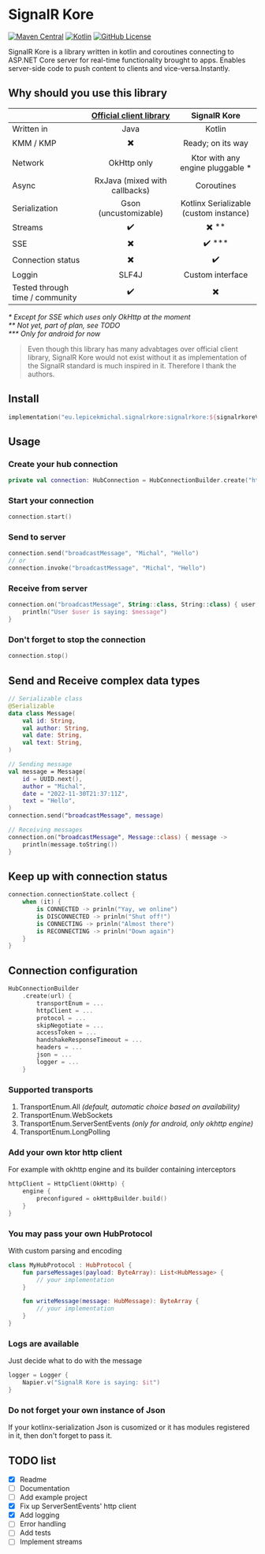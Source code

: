 # SignalR Kore

[![Maven Central](https://img.shields.io/maven-central/v/eu.lepicekmichal.signalrkore/signalrkore)](https://mvnrepository.com/artifact/eu.lepicekmichal.signalrkore)
[![Kotlin](https://img.shields.io/badge/kotlin-1.7.20-blue.svg?logo=kotlin)](http://kotlinlang.org)
[![GitHub License](https://img.shields.io/badge/license-Apache%20License%202.0-blue.svg?style=flat)](http://www.apache.org/licenses/LICENSE-2.0)

SignalR Kore is a library written in kotlin and coroutines connecting to ASP.NET Core server for real-time functionality brought to apps.
Enables server-side code to push content to clients and vice-versa.Instantly.

## Why should you use **this** library

|       | [Official client library](https://learn.microsoft.com/en-us/aspnet/core/signalr/java-client) | SignalR Kore |
| :---        |    :----:   |  :---: |
| Written in  | Java | Kotlin |
| KMM / KMP   | :heavy_multiplication_x: | Ready; on its way |
| Network   | OkHttp only | Ktor with any engine pluggable * |
| Async   | RxJava (mixed with callbacks) | Coroutines |
| Serialization   | Gson (uncustomizable) | Kotlinx Serializable (custom instance) |
| Streams   | :heavy_check_mark: | :heavy_multiplication_x: ** |
| SSE   | :heavy_multiplication_x: | :heavy_check_mark: *** |
| Connection status   | :heavy_multiplication_x: | :heavy_check_mark: |
| Loggin   | SLF4J | Custom interface |
| Tested through time / community   | :heavy_check_mark: | :heavy_multiplication_x: |

_* Except for SSE which uses only OkHttp at the moment_  
_** Not yet, part of plan, see TODO_  
_*** Only for android for now_

> Even though this library has many advabtages over official client library, SignalR Kore would not exist without it as implementation of the SignalR standard is much inspired in it. Therefore I thank the authors.

## Install

```kotlin
implementation("eu.lepicekmichal.signalrkore:signalrkore:${signalrkoreVersion}")
```

## Usage

### Create your hub connection

```kotlin
private val connection: HubConnection = HubConnectionBuilder.create("http://localhost:5000/chat")
```

### Start your connection

```kotlin
connection.start()
```

### Send to server

```kotlin
connection.send("broadcastMessage", "Michal", "Hello")
// or 
connection.invoke("broadcastMessage", "Michal", "Hello")
```

### Receive from server

```kotlin
connection.on("broadcastMessage", String::class, String::class) { user, message ->
    println("User $user is saying: $message")
}
```

### Don't forget to stop the connection

```kotlin
connection.stop()
```

## Send and Receive complex data types

```kotlin
// Serializable class
@Serializable
data class Message(
    val id: String,
    val author: String,
    val date: String,
    val text: String,
)

// Sending message
val message = Message(
    id = UUID.next(),
    author = "Michal",
    date = "2022-11-30T21:37:11Z",
    text = "Hello",
)
connection.send("broadcastMessage", message)

// Receiving messages
connection.on("broadcastMessage", Message::class) { message ->
    println(message.toString())
}
```

## Keep up with connection status

```kotlin
connection.connectionState.collect {
    when (it) {
        is CONNECTED -> prinln("Yay, we online")
        is DISCONNECTED -> prinln("Shut off!")
        is CONNECTING -> prinln("Almost there")
        is RECONNECTING -> prinln("Down again")
    }
} 
```

## Connection configuration

```kotlin
HubConnectionBuilder
    .create(url) {
        transportEnum = ...
        httpClient = ...
        protocol = ...
        skipNegotiate = ...
        accessToken = ...
        handshakeResponseTimeout = ...
        headers = ...
        json = ...
        logger = ...
    }
```

### Supported transports

1. TransportEnum.All _(default, automatic choice based on availability)_
2. TransportEnum.WebSockets
3. TransportEnum.ServerSentEvents _(only for android, only okhttp engine)_
4. TransportEnum.LongPolling

### Add your own ktor http client

For example with okhttp engine and its builder containing interceptors

```kotlin
httpClient = HttpClient(OkHttp) {
    engine {
        preconfigured = okHttpBuilder.build()
    }
}
```

### You may pass your own HubProtocol

With custom parsing and encoding

```kotlin
class MyHubProtocol : HubProtocol {
    fun parseMessages(payload: ByteArray): List<HubMessage> {
        // your implementation
    }

    fun writeMessage(message: HubMessage): ByteArray {
        // your implementation
    }
}
```

### Logs are available

Just decide what to do with the message

```kotlin
logger = Logger {
    Napier.v("SignalR Kore is saying: $it")
}
```

### Do not forget your own instance of Json

If your kotlinx-serialization Json is cusomized or it has modules registered in it, then don't forget to pass it.

## TODO list

- [x] Readme
- [ ] Documentation
- [ ] Add example project
- [x] Fix up ServerSentEvents' http client
- [x] Add logging
- [ ] Error handling
- [ ] Add tests
- [ ] Implement streams